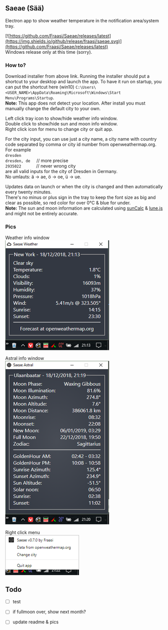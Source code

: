 ## Saeae (Sää)  
Electron app to show weather temperature in the notification area/system tray.  

[![https://github.com/Fraasi/Saeae/releases/latest](https://img.shields.io/github/release/fraasi/saeae.svg)](https://github.com/Fraasi/Saeae/releases/latest)  
Windows release only at this time (sorry).

### How to?  
Download installer from above link. Running the installer should put a shortcut to your desktop and launch the app. To have it run on startup, you can put the shortcut here (win10) `C:\Users\<USER_NAME>\AppData\Roaming\Microsoft\Windows\Start Menu\Programs\Startup`.  
**Note:** This app does not detect your location. After install you must manually change the default city to your own.

Left click tray icon to show/hide weather info window.  
Double click to show/hide sun and moon info window.  
Right click icon for menu to change city or quit app.  

For the city input, you can use just a city name, a city name with country code separated by comma or city id number from openweathermap.org.  
For example  
`dresden`  
`dresden, de`  &nbsp;&nbsp;&nbsp;&nbsp;// more precise  
`2935022`  &nbsp;&nbsp;&nbsp;&nbsp;&nbsp;&nbsp;&nbsp;&nbsp;&nbsp;&nbsp;&nbsp;// never wrong city  
are all valid inputs for the city of Dresden in Germany.  
No umlauts: ä -> ae, ö -> oe, ü -> ue.

Updates data on launch or when the city is changed and then automatically every twenty minutes.  
There's no minus or plus sign in the tray to keep the font size as big and clear as possible, so red color for over 0&deg;C & blue for under.  
**Note:** The sun and moon information are calculated using [sunCalc](https://github.com/mourner/suncalc) & [lune.js](https://github.com/ryanseys/lune) and might not be entirely accurate. 


### Pics

Weather info window   
![Tray pic](pics/2018-12-18_2114.png)

Astral info window  
![right click](pics/2018-12-18_2120.png)  

Right click menu  
![right click](pics/2018-12-18_2122.png)  


## Todo
- [ ] test
- [ ] if fullmoon over, show next month?
- [ ] update readme & pics



<!-- icons from https://www.s-ings.com/typicons/ & material.io/tools/icons-->
